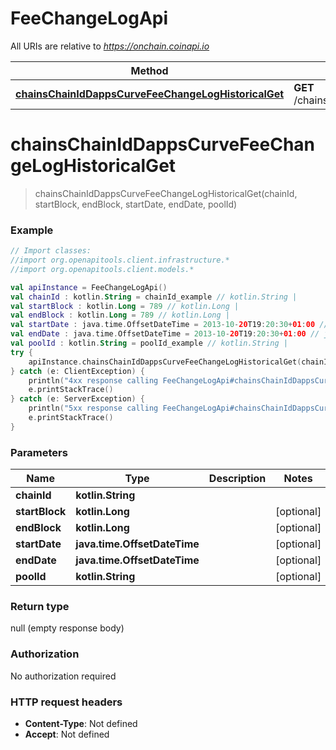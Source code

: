 # FeeChangeLogApi

All URIs are relative to *https://onchain.coinapi.io*

Method | HTTP request | Description
------------- | ------------- | -------------
[**chainsChainIdDappsCurveFeeChangeLogHistoricalGet**](FeeChangeLogApi.md#chainsChainIdDappsCurveFeeChangeLogHistoricalGet) | **GET** /chains/{chain_id}/dapps/curve/feeChangeLog/historical | 


<a name="chainsChainIdDappsCurveFeeChangeLogHistoricalGet"></a>
# **chainsChainIdDappsCurveFeeChangeLogHistoricalGet**
> chainsChainIdDappsCurveFeeChangeLogHistoricalGet(chainId, startBlock, endBlock, startDate, endDate, poolId)



### Example
```kotlin
// Import classes:
//import org.openapitools.client.infrastructure.*
//import org.openapitools.client.models.*

val apiInstance = FeeChangeLogApi()
val chainId : kotlin.String = chainId_example // kotlin.String | 
val startBlock : kotlin.Long = 789 // kotlin.Long | 
val endBlock : kotlin.Long = 789 // kotlin.Long | 
val startDate : java.time.OffsetDateTime = 2013-10-20T19:20:30+01:00 // java.time.OffsetDateTime | 
val endDate : java.time.OffsetDateTime = 2013-10-20T19:20:30+01:00 // java.time.OffsetDateTime | 
val poolId : kotlin.String = poolId_example // kotlin.String | 
try {
    apiInstance.chainsChainIdDappsCurveFeeChangeLogHistoricalGet(chainId, startBlock, endBlock, startDate, endDate, poolId)
} catch (e: ClientException) {
    println("4xx response calling FeeChangeLogApi#chainsChainIdDappsCurveFeeChangeLogHistoricalGet")
    e.printStackTrace()
} catch (e: ServerException) {
    println("5xx response calling FeeChangeLogApi#chainsChainIdDappsCurveFeeChangeLogHistoricalGet")
    e.printStackTrace()
}
```

### Parameters

Name | Type | Description  | Notes
------------- | ------------- | ------------- | -------------
 **chainId** | **kotlin.String**|  |
 **startBlock** | **kotlin.Long**|  | [optional]
 **endBlock** | **kotlin.Long**|  | [optional]
 **startDate** | **java.time.OffsetDateTime**|  | [optional]
 **endDate** | **java.time.OffsetDateTime**|  | [optional]
 **poolId** | **kotlin.String**|  | [optional]

### Return type

null (empty response body)

### Authorization

No authorization required

### HTTP request headers

 - **Content-Type**: Not defined
 - **Accept**: Not defined

